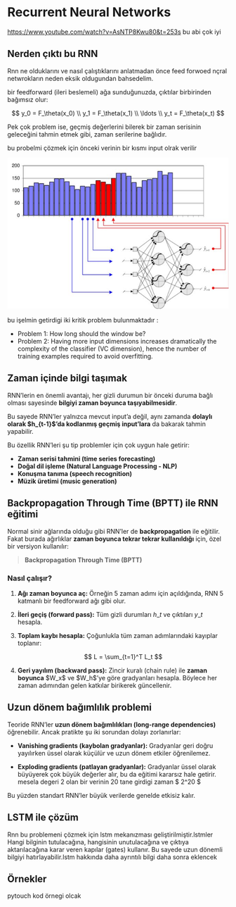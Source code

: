# Recurrent Neural Networks

https://www.youtube.com/watch?v=AsNTP8Kwu80&t=253s bu abi çok iyi

## Nerden çıktı bu RNN

Rnn ne olduklarını ve nasıl çalıştıklarını anlatmadan önce feed forwoed nçral netwrokların neden eksik oldugundan bahsedelim.

bir feedforward (ileri beslemeli) ağa sunduğunuzda, çıktılar birbirinden bağımsız olur:

$$
y_0 = F_\theta(x_0) \\
y_1 = F_\theta(x_1) \\
\ldots \\
y_t = F_\theta(x_t)
$$

Pek çok problem ise, geçmiş değerlerini bilerek bir zaman serisinin geleceğini tahmin etmek gibi, zaman serilerine bağlıdır.

bu probelmi çözmek için önceki verinin bir kısmı input olrak verilir

![forecast görseli](forecast-mlp.jpg)

bu işelmin getirdigi  iki kritik problem bulunmaktadır :

- Problem 1: How long should the window be?
- Problem 2: Having more input dimensions increases dramatically the complexity of the classifier (VC dimension), hence the number of training examples required to avoid overfitting.


## Zaman içinde bilgi taşımak

RNN’lerin en önemli avantajı, her gizli durumun bir önceki duruma bağlı olması sayesinde **bilgiyi zaman boyunca taşıyabilmesidir**.

Bu sayede RNN’ler yalnızca mevcut input’a değil, aynı zamanda **dolaylı olarak \$h\_{t-1}\$’da kodlanmış geçmiş input’lara** da bakarak tahmin yapabilir.

Bu özellik RNN’leri şu tip problemler için çok uygun hale getirir:

* **Zaman serisi tahmini (time series forecasting)**
* **Doğal dil işleme (Natural Language Processing - NLP)**
* **Konuşma tanıma (speech recognition)**
* **Müzik üretimi (music generation)**


## Backpropagation Through Time (BPTT) ile RNN eğitimi

Normal sinir ağlarında olduğu gibi RNN’ler de **backpropagation** ile eğitilir.
Fakat burada ağırlıklar **zaman boyunca tekrar tekrar kullanıldığı** için, özel bir versiyon kullanılır:

> **Backpropagation Through Time (BPTT)**

### Nasıl çalışır?

1. **Ağı zaman boyunca aç:**
   Örneğin 5 zaman adımı için açıldığında, RNN 5 katmanlı bir feedforward ağı gibi olur.

2. **İleri geçiş (forward pass):**
   Tüm gizli durumları $h\_t$ ve çıktıları $y\_t$ hesapla.

3. **Toplam kaybı hesapla:**
   Çoğunlukla tüm zaman adımlarındaki kayıplar toplanır:

   $$
   L = \sum_{t=1}^T L_t
   $$

4. **Geri yayılım (backward pass):**
   Zincir kuralı (chain rule) ile **zaman boyunca** \$W\_x\$ ve \$W\_h\$’ye göre gradyanları hesapla. Böylece her zaman adımından gelen katkılar birikerek güncellenir.


## Uzun dönem bağımlılık problemi

Teoride RNN’ler **uzun dönem bağımlılıkları (long-range dependencies)** öğrenebilir.
Ancak pratikte şu iki sorundan dolayı zorlanırlar:

* **Vanishing gradients (kaybolan gradyanlar):**
  Gradyanlar geri doğru yayılırken üssel olarak küçülür ve uzun dönem etkiler öğrenilemez.

* **Exploding gradients (patlayan gradyanlar):**
  Gradyanlar üssel olarak büyüyerek çok büyük değerler alır, bu da eğitimi kararsız hale getirir.
  mesela degeri 2 olan bir verinin 20 tane girdigi zaman $ 2^20 $

Bu yüzden standart RNN’ler büyük verilerde genelde etkisiz kalır.

## LSTM ile çözüm
  
  Rnn bu problemeni çözmek için lstm mekanızması geliştirilmiştir.lstmler Hangi bilginin tutulacağına, hangisinin unutulacağına ve çıktıya aktarılacağına karar veren kapılar (gates) kullanır. Bu sayede uzun dönemli bilgiyi hatırlayabilir.lstm hakkında daha ayrıntılı bilgi daha sonra eklencek

## Örnekler 

pytouch kod örnegi olcak
